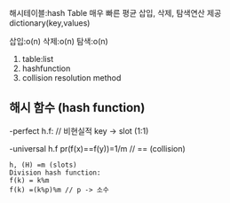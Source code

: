 해시테이블:hash Table
매우 빠른 평균 삽입, 삭제, 탐색연산 제공
dictionary(key,values)

삽입:o(n)
삭제:o(n)
탐색:o(n)

1. table:list
2. hashfunction
3. collision resolution method

## 해시 함수 (hash function)
-perfect h.f: // 비현실적
key -> slot (1:1) 

-universal h.f
pr(f(x)==f(y))=1/m // == (collision)
```
h, (H) =m (slots)
Division hash function:
f(k) = k%m
f(k) =(k%p)%m // p -> 소수
```
